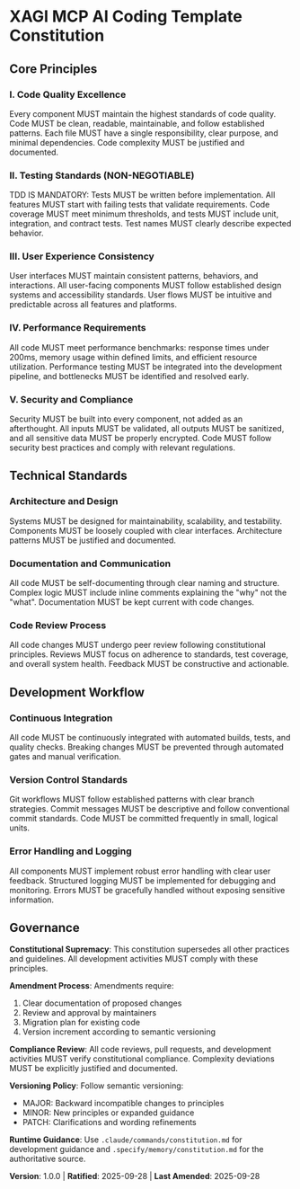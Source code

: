 <!--
Sync Impact Report:
- Version change: template → 1.0.0
- Modified principles: All 5 core principles newly defined
- Added sections: Technical Standards, Development Workflow, Governance
- Removed sections: None
- Templates requiring updates:
  ✅ .specify/templates/plan-template.md (Constitution Check section updated)
  ✅ .specify/templates/tasks-template.md (Added performance and security test tasks)
- Follow-up TODOs: None
-->

# XAGI MCP AI Coding Template Constitution

## Core Principles

### I. Code Quality Excellence
Every component MUST maintain the highest standards of code quality. Code MUST be clean, readable, maintainable, and follow established patterns. Each file MUST have a single responsibility, clear purpose, and minimal dependencies. Code complexity MUST be justified and documented.

### II. Testing Standards (NON-NEGOTIABLE)
TDD IS MANDATORY: Tests MUST be written before implementation. All features MUST start with failing tests that validate requirements. Code coverage MUST meet minimum thresholds, and tests MUST include unit, integration, and contract tests. Test names MUST clearly describe expected behavior.

### III. User Experience Consistency
User interfaces MUST maintain consistent patterns, behaviors, and interactions. All user-facing components MUST follow established design systems and accessibility standards. User flows MUST be intuitive and predictable across all features and platforms.

### IV. Performance Requirements
All code MUST meet performance benchmarks: response times under 200ms, memory usage within defined limits, and efficient resource utilization. Performance testing MUST be integrated into the development pipeline, and bottlenecks MUST be identified and resolved early.

### V. Security and Compliance
Security MUST be built into every component, not added as an afterthought. All inputs MUST be validated, all outputs MUST be sanitized, and all sensitive data MUST be properly encrypted. Code MUST follow security best practices and comply with relevant regulations.

## Technical Standards

### Architecture and Design
Systems MUST be designed for maintainability, scalability, and testability. Components MUST be loosely coupled with clear interfaces. Architecture patterns MUST be justified and documented.

### Documentation and Communication
All code MUST be self-documenting through clear naming and structure. Complex logic MUST include inline comments explaining the "why" not the "what". Documentation MUST be kept current with code changes.

### Code Review Process
All code changes MUST undergo peer review following constitutional principles. Reviews MUST focus on adherence to standards, test coverage, and overall system health. Feedback MUST be constructive and actionable.

## Development Workflow

### Continuous Integration
All code MUST be continuously integrated with automated builds, tests, and quality checks. Breaking changes MUST be prevented through automated gates and manual verification.

### Version Control Standards
Git workflows MUST follow established patterns with clear branch strategies. Commit messages MUST be descriptive and follow conventional commit standards. Code MUST be committed frequently in small, logical units.

### Error Handling and Logging
All components MUST implement robust error handling with clear user feedback. Structured logging MUST be implemented for debugging and monitoring. Errors MUST be gracefully handled without exposing sensitive information.

## Governance

**Constitutional Supremacy**: This constitution supersedes all other practices and guidelines. All development activities MUST comply with these principles.

**Amendment Process**: Amendments require:
1. Clear documentation of proposed changes
2. Review and approval by maintainers
3. Migration plan for existing code
4. Version increment according to semantic versioning

**Compliance Review**: All code reviews, pull requests, and development activities MUST verify constitutional compliance. Complexity deviations MUST be explicitly justified and documented.

**Versioning Policy**: Follow semantic versioning:
- MAJOR: Backward incompatible changes to principles
- MINOR: New principles or expanded guidance
- PATCH: Clarifications and wording refinements

**Runtime Guidance**: Use `.claude/commands/constitution.md` for development guidance and `.specify/memory/constitution.md` for the authoritative source.

**Version**: 1.0.0 | **Ratified**: 2025-09-28 | **Last Amended**: 2025-09-28